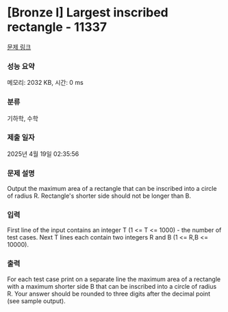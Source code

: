 # [Bronze I] Largest inscribed rectangle - 11337 

[문제 링크](https://www.acmicpc.net/problem/11337) 

### 성능 요약

메모리: 2032 KB, 시간: 0 ms

### 분류

기하학, 수학

### 제출 일자

2025년 4월 19일 02:35:56

### 문제 설명

<p>Output the maximum area of a rectangle that can be inscribed into a circle of radius R. Rectangle's shorter side should not be longer than B.</p>

### 입력 

 <p>First line of the input contains an integer T (1 <= T <= 1000) - the number of test cases. Next T lines each contain two integers R and B (1 <= R,B <= 10000).</p>

### 출력 

 <p>For each test case print on a separate line the maximum area of a rectangle with a maximum shorter side B that can be inscribed into a circle of radius R. Your answer should be rounded to three digits after the decimal point (see sample output).</p>

